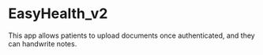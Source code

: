 # EasyHealth_v2

This app allows patients to upload documents once authenticated, and they can handwrite notes.
